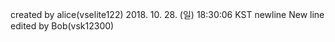 created by alice(vselite122)
2018. 10. 28. (일) 18:30:06 KST
newline
New line edited by Bob(vsk12300)
